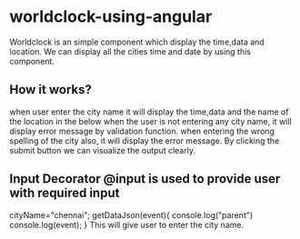 # worldclock-using-angular
Worldclock is an simple component which display the time,data and location.
We can display all the cities time and date by using this component.

## How it works?
when user enter the city name it will display the time,data and the name of the location in the below
when the user is not entering any city name, it will display error message by validation function.
when entering the wrong spelling of the city also, it will display the error message.
By clicking the submit button we can visualize the output clearly.
## Input Decorator @input is used to provide user with required input
cityName="chennai";
getDataJson(event){
console.log("parent")
console.log(event);
}
This will give user to enter the city name.

